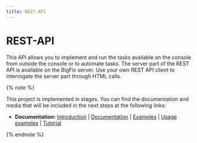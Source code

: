 ```yaml
---
title: REST-API
---
```


# REST-API

This API allows you to implement and run the tasks available on the console from outside the console or to automate tasks. The server part of the REST API is available on the BigFix server. Use your own REST API client to interrogate the server part through HTML calls.

{% note %}

This project is implemented in stages. You can find the documentation and media that will be included in the next steps at the following links:

* **Documentation:**
 [Introduction](https://developer.bigfix.com/rest-api/) |
 [Documentation](https://www.ibm.com/developerworks/community/wikis/home?lang=en#!/wiki/Tivoli%20Endpoint%20Manager/page/REST%20API) |
 [Examples](https://github.com/jpsthecelt/bfReSTexamplesInstructions?cm_mc_uid=63332368808014350632302&amp;cm_mc_sid_50200000=1440718187) |
 [Usage examples](https://github.com/bigfix/restapi-examples) |
 [Tutorial](http://www.restapitutorial.com/)

{% endnote %}
